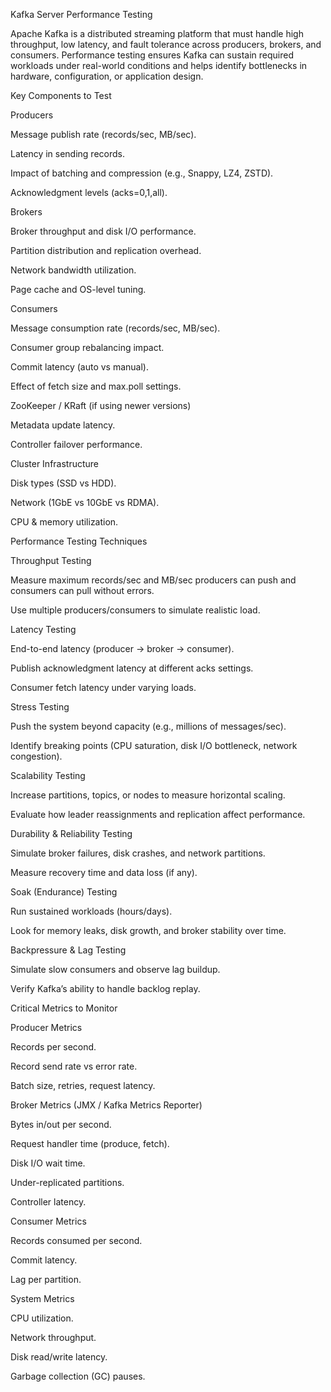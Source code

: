 Kafka Server Performance Testing

Apache Kafka is a distributed streaming platform that must handle high throughput, low latency, and fault tolerance across producers, brokers, and consumers. Performance testing ensures Kafka can sustain required workloads under real-world conditions and helps identify bottlenecks in hardware, configuration, or application design.

Key Components to Test

Producers

Message publish rate (records/sec, MB/sec).

Latency in sending records.

Impact of batching and compression (e.g., Snappy, LZ4, ZSTD).

Acknowledgment levels (acks=0,1,all).

Brokers

Broker throughput and disk I/O performance.

Partition distribution and replication overhead.

Network bandwidth utilization.

Page cache and OS-level tuning.

Consumers

Message consumption rate (records/sec, MB/sec).

Consumer group rebalancing impact.

Commit latency (auto vs manual).

Effect of fetch size and max.poll settings.

ZooKeeper / KRaft (if using newer versions)

Metadata update latency.

Controller failover performance.

Cluster Infrastructure

Disk types (SSD vs HDD).

Network (1GbE vs 10GbE vs RDMA).

CPU & memory utilization.

Performance Testing Techniques

Throughput Testing

Measure maximum records/sec and MB/sec producers can push and consumers can pull without errors.

Use multiple producers/consumers to simulate realistic load.

Latency Testing

End-to-end latency (producer → broker → consumer).

Publish acknowledgment latency at different acks settings.

Consumer fetch latency under varying loads.

Stress Testing

Push the system beyond capacity (e.g., millions of messages/sec).

Identify breaking points (CPU saturation, disk I/O bottleneck, network congestion).

Scalability Testing

Increase partitions, topics, or nodes to measure horizontal scaling.

Evaluate how leader reassignments and replication affect performance.

Durability & Reliability Testing

Simulate broker failures, disk crashes, and network partitions.

Measure recovery time and data loss (if any).

Soak (Endurance) Testing

Run sustained workloads (hours/days).

Look for memory leaks, disk growth, and broker stability over time.

Backpressure & Lag Testing

Simulate slow consumers and observe lag buildup.

Verify Kafka’s ability to handle backlog replay.







Critical Metrics to Monitor

Producer Metrics

Records per second.

Record send rate vs error rate.

Batch size, retries, request latency.

Broker Metrics (JMX / Kafka Metrics Reporter)

Bytes in/out per second.

Request handler time (produce, fetch).

Disk I/O wait time.

Under-replicated partitions.

Controller latency.

Consumer Metrics

Records consumed per second.

Commit latency.

Lag per partition.

System Metrics

CPU utilization.

Network throughput.

Disk read/write latency.

Garbage collection (GC) pauses.